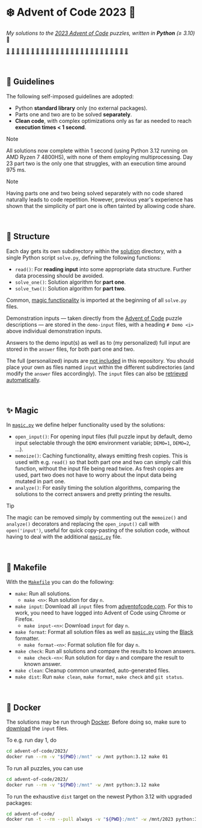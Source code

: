 # ❄️ Advent of Code 2023 🧩
*My solutions to the [2023 Advent of Code](https://adventofcode.com/2023/)
puzzles, written in **Python** (≥ 3.10)* 🐍

[🌟](solution/01/solve.py)
[🌟](solution/02/solve.py)
[🌟](solution/03/solve.py)
[🌟](solution/04/solve.py)
[🌟](solution/05/solve.py)
[🌟](solution/06/solve.py)
[🌟](solution/07/solve.py)
[🌟](solution/08/solve.py)
[🌟](solution/09/solve.py)
[🌟](solution/10/solve.py)
[🌟](solution/11/solve.py)
[🌟](solution/12/solve.py)
[🌟](solution/13/solve.py)
[🌟](solution/14/solve.py)
[🌟](solution/15/solve.py)
[🌟](solution/16/solve.py)
[🌟](solution/17/solve.py)
[🌟](solution/18/solve.py)
[🌟](solution/19/solve.py)
[🌟](solution/20/solve.py)
[🌟](solution/21/solve.py)
[🌟](solution/22/solve.py)
[🌟](solution/23/solve.py)
[🌟](solution/24/solve.py)
[🌟](solution/25/solve.py)


</br>

## 📜 Guidelines
The following self-imposed guidelines are adopted:
* Python **standard library** only (no external packages).
* Parts one and two are to be solved **separately**.
* **Clean code**, with complex optimizations only as far as needed
  to reach **execution times < 1 second**.

> [!NOTE]
> All solutions now complete within 1 second (using Python 3.12 running on
> AMD Ryzen 7 4800HS), with none of them employing multiprocessing.
> Day 23 part two is the only one that struggles, with an execution time
> around 975 ms.

> [!NOTE]
> Having parts one and two being solved separately with no code shared
> naturally leads to code repetition. However, previous year's experience has
> shown that the simplicity of part one is often tainted by allowing
> code share.


</br>

## 📁 Structure
Each day gets its own subdirectory within the [solution](solution) directory,
with a single Python script `solve.py`, defining the following functions:
* `read()`: For **reading input** into some appropriate data structure.
  Further data processing should be avoided.
* `solve_one()`: Solution algorithm for **part one**.
* `solve_two()`: Solution algorithm for **part two**.

Common, [magic functionality](#-magic) is imported at the beginning of
all `solve.py` files.

Demonstration inputs — taken directly from the
[Advent of Code](https://adventofcode.com/) puzzle descriptions — are stored
in the `demo-input` files, with a heading `# Demo <i>` above individual
demonstration inputs.

Answers to the demo input(s) as well as to (my personalized) full input are
stored in the `answer` files, for both part one and two.

The full (personalized) inputs are
[not included](https://adventofcode.com/about#legal) in this repository.
You should place your own as files named `input` within the different
subdirectories (and modify the `answer` files accordingly). The `input` files
can also be [retrieved automatically](#-makefile).


</br>

## ✨ Magic
In [`magic.py`](magic.py) we define helper functionality
used by the solutions:
* `open_input()`: For opening input files (full puzzle input by default,
  demo input selectable through the `DEMO` environment variable; `DEMO=1`,
  `DEMO=2`, ...).
* `memoize()`: Caching functionality, always emitting fresh copies. This is
  used with e.g. `read()` so that both part one and two can simply call this
  function, without the input file being read twice. As fresh copies are used,
  part two does not have to worry about the input data
  being mutated in part one.
* `analyze()`: For easily timing the solution algorithms, comparing the
  solutions to the correct answers and pretty printing the results.

> [!TIP]
> The magic can be removed simply by commenting out the `memoize()` and
> `analyze()` decorators and replacing the `open_input()` call with
> `open('input')`, useful for quick copy-pasting of the solution code,
> without having to deal with the additional [`magic.py`](magic.py) file.


</br>

## 🤖 Makefile
With the [`Makefile`](Makefile) you can do the following:
* `make`: Run all solutions.
  * `make <n>`: Run solution for day `n`.
* `make input`: Download all `input` files from
  [adventofcode.com](https://adventofcode.com/2023/). For this to work, you
  need to have logged into Advent of Code using Chrome or Firefox.
  * `make input-<n>`: Download `input` for day `n`.
* `make format`: Format all solution files as well as [`magic.py`](magic.py)
  using the [Black](https://github.com/psf/black) formatter.
  * `make format-<n>`: Format solution file for day `n`.
* `make check`: Run all solutions and compare the results to known answers.
  * `make check-<n>`: Run solution for day `n` and compare the result to
    known answer.
* `make clean`: Cleanup common unwanted, auto-generated files.
* `make dist`: Run `make clean`, `make format`, `make check` and `git status`.


</br>

## 🐋 Docker
The solutions may be run through [Docker](https://www.docker.com/). Before
doing so, make sure to [download](#-makefile) the `input` files.

To e.g. run day 1, do
```bash
cd advent-of-code/2023/
docker run --rm -v "${PWD}:/mnt" -w /mnt python:3.12 make 01
```
To run all puzzles, you can use
```bash
cd advent-of-code/2023/
docker run --rm -v "${PWD}:/mnt" -w /mnt python:3.12 make
```
To run the exhaustive `dist` target on the newest Python 3.12
with upgraded packages:
```bash
cd advent-of-code/
docker run -t --rm --pull always -v "${PWD}:/mnt" -w /mnt/2023 python:3.12 bash -c "pip install -U pip && pip freeze > requirements.txt && sed -i 's/==/>=/' requirements.txt && echo black >> requirements.txt && pip install -U -r requirements.txt && rm requirements.txt && git config --global --add safe.directory /mnt && make dist"
```
